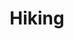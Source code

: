 ---
title: "Hiking"
draft: false
image : "images/gallery/hiking/hiking-1.JPG"
bg_image: "images/page-title.jpg"
category: "Hiking"
---